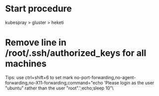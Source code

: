 
# Start procedure
kubespray > gluster > heketi

# Remove line in /root/.ssh/authorized_keys for all machines
Tips: use ctrl+shift+6 to set mark
no-port-forwarding,no-agent-forwarding,no-X11-forwarding,command="echo 'Please login as the user \"ubuntu\" rather than the user \"root\".';echo;sleep 10"\


